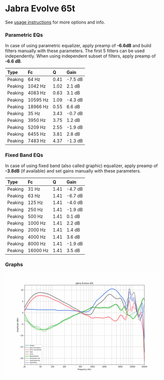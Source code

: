 # Jabra Evolve 65t
See [usage instructions](https://github.com/jaakkopasanen/AutoEq#usage) for more options and info.

### Parametric EQs
In case of using parametric equalizer, apply preamp of **-6.6dB** and build filters manually
with these parameters. The first 5 filters can be used independently.
When using independent subset of filters, apply preamp of **-6.6 dB**.

| Type    | Fc       |    Q | Gain    |
|:--------|:---------|:-----|:--------|
| Peaking | 64 Hz    | 0.41 | -7.5 dB |
| Peaking | 1042 Hz  | 1.02 | 2.1 dB  |
| Peaking | 4083 Hz  | 0.63 | 3.1 dB  |
| Peaking | 10595 Hz | 1.09 | -4.3 dB |
| Peaking | 18966 Hz | 0.55 | 6.6 dB  |
| Peaking | 35 Hz    | 3.43 | -0.7 dB |
| Peaking | 3950 Hz  | 3.75 | 1.2 dB  |
| Peaking | 5209 Hz  | 2.55 | -1.9 dB |
| Peaking | 6455 Hz  | 3.81 | 2.8 dB  |
| Peaking | 7483 Hz  | 4.37 | -1.3 dB |

### Fixed Band EQs
In case of using fixed band (also called graphic) equalizer, apply preamp of **-3.8dB**
(if available) and set gains manually with these parameters.

| Type    | Fc       |    Q | Gain    |
|:--------|:---------|:-----|:--------|
| Peaking | 31 Hz    | 1.41 | -4.7 dB |
| Peaking | 63 Hz    | 1.41 | -6.7 dB |
| Peaking | 125 Hz   | 1.41 | -4.0 dB |
| Peaking | 250 Hz   | 1.41 | -1.9 dB |
| Peaking | 500 Hz   | 1.41 | 0.1 dB  |
| Peaking | 1000 Hz  | 1.41 | 2.2 dB  |
| Peaking | 2000 Hz  | 1.41 | 1.4 dB  |
| Peaking | 4000 Hz  | 1.41 | 3.6 dB  |
| Peaking | 8000 Hz  | 1.41 | -1.9 dB |
| Peaking | 16000 Hz | 1.41 | 3.5 dB  |

### Graphs
![](./Jabra%20Evolve%2065t.png)